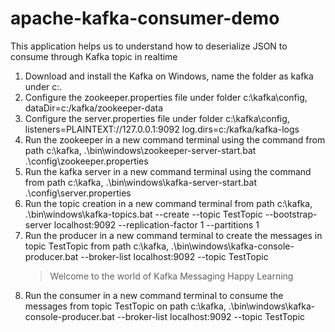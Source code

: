 # apache-kafka-consumer-demo
This application helps us to understand how to deserialize JSON to consume through Kafka topic in realtime
1) Download and install the Kafka on Windows, name the folder as kafka under c:\.
2) Configure the zookeeper.properties file under folder c:\kafka\config, 
   dataDir=c:/kafka/zookeeper-data
3) Configure the server.properties file under folder c:\kafka\config,
   listeners=PLAINTEXT://127.0.0.1:9092
   log.dirs=c:/kafka/kafka-logs
4) Run the zookeeper in a new command terminal using the command from path c:\kafka,
   .\bin\windows\zookeeper-server-start.bat .\config\zookeeper.properties
5) Run the kafka server in a new command terminal using the command from path c:\kafka,
   .\bin\windows\kafka-server-start.bat .\config\server.properties
6) Run the topic creation in a new command terminal from path c:\kafka,
   .\bin\windows\kafka-topics.bat --create --topic TestTopic --bootstrap-server localhost:9092 --replication-factor 1 --partitions 1
7) Run the producer in a new command terminal to create the messages in topic TestTopic from path c:\kafka,
   .\bin\windows\kafka-console-producer.bat --broker-list localhost:9092 --topic TestTopic
   >Welcome to the world of Kafka Messaging
   >Happy Learning
8) Run the consumer in a new command terminal to consume the messages from topic TestTopic on path c:\kafka,
   .\bin\windows\kafka-console-producer.bat --broker-list localhost:9092 --topic TestTopic
